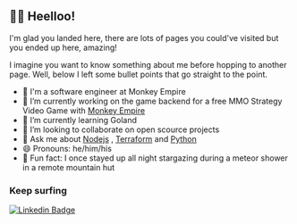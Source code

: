 ## 👋🤠 Heelloo! 

I'm glad you landed here, there are lots of pages you could've visited but you ended up here, amazing!

I imagine you want to know something about me before hopping to another page. Well, below I left some bullet points that go straight to the point. 

- 💼 I'm a software engineer at Monkey Empire
- 🔭 I’m currently working on the game backend for a free MMO Strategy Video Game with [Monkey Empire](https://monkeyempire.net/)
- 🌱 I’m currently learning Goland
- 👯 I’m looking to collaborate on open scource projects
- 💬 Ask me about [Nodejs](https://nodejs.org/en) , [Terraform](https://dart.dev) and [Python](https://www.python.org/) 
- 😄 Pronouns: he/him/his
- 🌌 Fun fact: I once stayed up all night stargazing during a meteor shower in a remote mountain hut

### Keep surfing

 [![Linkedin Badge](https://img.shields.io/badge/LinkedIn-0077B5?style=for-the-badge&logo=linkedin&logoColor=white)](https://www.linkedin.com/in/fuhaustin) 

